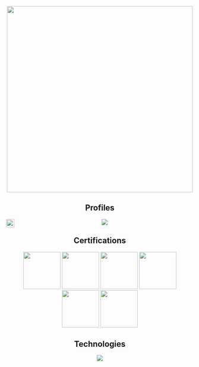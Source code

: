 <div id="header" align="center">
  <img src="https://media.giphy.com/media/DwlFRgKo87zDW/giphy.gif" width="500"/>
</div>
<h2 align="center">Profiles</h2>
<p align="center">
<a href="https://www.linkedin.com/in/Atmaj-Khatavkar/"><img src="https://img.shields.io/badge/LinkedIn-0077B5?style=for-the-badge&logo=linkedin&logoColor=white"></a>
<a href="https://instagram.com/404.mr.error">
  <img align="left" alt="Neel's Instagram" width="22px" src="https://cdn.jsdelivr.net/npm/simple-icons@v3/icons/instagram.svg" />
</a>
<h2 align="center">Certifications</h2>
<p align="center">
<a href="https://www.credly.com/badges/5e9f1046-98bb-4025-b26e-504709614d35"><img src="https://images.credly.com/size/340x340/images/242902b5-f527-42ad-865e-977c9e1b5b58/image.png" width="100" height="100"></a>
<a href="https://www.credly.com/badges/2893260e-124c-4a40-ac1b-cf0d91777ad5"><img src="https://images.credly.com/size/340x340/images/f9f3c533-9b5a-47eb-8a3e-5734663116c0/image.png" width="100" height="100"></a>
<a href="https://www.credly.com/badges/2ab584a6-c2c0-40e5-8578-7a5664047b02"><img src="https://images.credly.com/size/340x340/images/22a0ece5-ff05-4594-8320-25e55e9ae203/image.png" width="100" height="100"></a>
<a href="https://www.credly.com/badges/e8ec578f-f6d1-4292-80a5-de80f8f59ba0"><img src="https://images.credly.com/size/340x340/images/50b96632-6cbb-40b7-ac0e-b83f49ff7f94/image.png" width="100" height="100"></a>
<a href="https://www.credly.com/badges/3606befd-90a6-421a-ae84-de33b55bbf29"><img src="https://images.credly.com/images/af8c6b4e-fc31-47c4-8dcb-eb7a2065dc5b/I2CS__1_.png" width="100" height="100"></a>
<a href="https://www.credly.com/badges/4aadd9b1-83f0-4ac6-a293-dcc25c1bd8d2"><img src="https://images.credly.com/size/340x340/images/5d5ac32b-d239-42b8-9665-8a921dc3ab47/image.png" width="100" height="100"></a>

<h2 align="center">Technologies</h2>
<p align="center">

  <img src="https://img.shields.io/static/v1?label=&message=LINUX&color=111111&style=for-the-badge&logo=linux"/>
